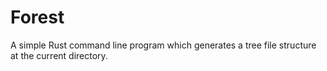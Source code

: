 # Forest

A simple Rust command line program which generates a tree file structure at the current directory.

